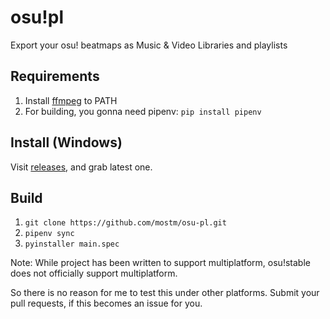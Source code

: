 osu!pl
======
Export your osu! beatmaps as Music & Video Libraries and playlists

Requirements
------------
1. Install [ffmpeg](https://www.ffmpeg.org/) to PATH
2. For building, you gonna need pipenv: `pip install pipenv`

Install (Windows)
-----------------
Visit [releases](https://github.com/mostm/osu-pl/releases/latest), and grab latest one.

Build
-----
1. `git clone https://github.com/mostm/osu-pl.git`
2. `pipenv sync`
3. `pyinstaller main.spec`

Note: While project has been written to support multiplatform, osu!stable does not officially support multiplatform.

So there is no reason for me to test this under other platforms.
Submit your pull requests, if this becomes an issue for you.
